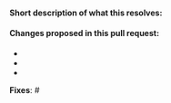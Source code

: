 #### Short description of what this resolves:


#### Changes proposed in this pull request:

-
-
-

**Fixes**: #
